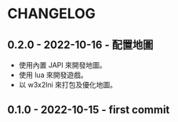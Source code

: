 # CHANGELOG

## 0.2.0 - 2022-10-16 - 配置地圖
- 使用內置 JAPI 來開發地圖。
- 使用 lua 來開發遊戲。
- 以 w3x2lni 來打包及優化地圖。

## 0.1.0 - 2022-10-15 - first commit